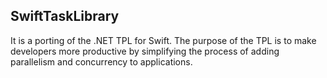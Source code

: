 SwiftTaskLibrary
-----

It is a porting of the .NET TPL for Swift. The purpose of the TPL is to make
developers more productive by simplifying the process of adding parallelism
and concurrency to applications.
